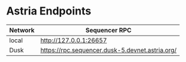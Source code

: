 # Astria Endpoints

| Network | Sequencer RPC |
|---|---|
| local | <http://127.0.0.1:26657> |
| Dusk | <https://rpc.sequencer.dusk-5.devnet.astria.org/> |

